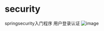 # security
springsecurity入门程序
用户登录认证
![image](https://user-images.githubusercontent.com/85284872/132334346-e94b361d-8d5a-41ed-875f-5628026efbb0.png)
